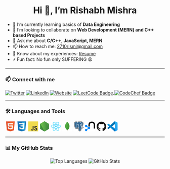 

<!-- 2. Intro -->
<h1 align="center">Hi 👋, I’m Rishabh Mishra</h1>
<p align="center"><em><CSE AI Graduate from IEM Kolkata></em></p>

<!-- 3. Quick Info -->
- 🌱 I’m currently learning basics of **Data Engineering**
- 👯 I’m looking to collaborate on **Web Development (MERN) and C++ based Projects**
- 💬 Ask me about **C/C++, JavaScript, MERN**
- 📫 How to reach me: [<2710rismi@gmail.com>](mailto:<2710rismi@gmail.com>)
- 📄 Know about my experiences: [Resume](<https://drive.google.com/file/d/1dVminNfIGS3PDbJhXBBxp3G25fA4mvmO/view?usp=sharing>)
- ⚡ Fun fact: No fun only SUFFERING 😫

---

### 📫 Connect with me
<p align="left">
  <a href="https://x.com/Rishabh_27_10"><img src="https://upload.wikimedia.org/wikipedia/commons/thumb/b/b7/X_logo.jpg/1200px-X_logo.jpg" alt="Twitter" height="40" width="40" margin="10" align= "center"/></a>
  <a href="https://www.linkedin.com/in/rishabhmishradev"><img src="https://raw.githubusercontent.com/rahuldkjain/github-profile-readme-generator/master/src/images/icons/Social/linked-in-alt.svg" alt="LinkedIn" height="40" width="40" margin="40" align= "center"/></a>
  <a href="https://rishabh2710.netlify.app/"><img src="https://blog.animizer.net/wp-content/uploads/2023/06/5602732.png" alt="Website" height="40" width="40" margin="40" align= "center"/></a>
  <a href="https://leetcode.com/<YOUR_LEETCODE_USERNAME>">
    <img src="https://raw.githubusercontent.com/rahuldkjain/github-profile-readme-generator/master/src/images/icons/Social/leet-code.svg" alt="LeetCode Badge" height="40" width="40" margin="40" align= "center"/>
  </a>
  <a href="https://www.codechef.com/users/rishabh2710">
    <img src="https://static.uacdn.net/thumbnail/external-app-icons/ce4fd2180646452aa0b03c3ffa3ef8e2.png" height="40" width="40" margin="40" align= "center" background="white" alt="CodeChef Badge"/>
  </a> 
</p>

---

### 🛠 Languages and Tools
<p align="left">
  <img alt="HTML5"    src="https://raw.githubusercontent.com/devicons/devicon/master/icons/html5/html5-original.svg"     width="32" height="32"/>
  <img alt="CSS3"     src="https://raw.githubusercontent.com/devicons/devicon/master/icons/css3/css3-original.svg"       width="32" height="32"/>
  <img alt="JavaScript" src="https://raw.githubusercontent.com/devicons/devicon/master/icons/javascript/javascript-original.svg" width="32" height="32"/>
  <img alt="Node.js"  src="https://raw.githubusercontent.com/devicons/devicon/master/icons/nodejs/nodejs-original.svg"     width="32" height="32"/>
  <img alt="React"    src="https://raw.githubusercontent.com/devicons/devicon/master/icons/react/react-original.svg"       width="32" height="32"/>
  <img alt="MongoDB"  src="https://raw.githubusercontent.com/devicons/devicon/master/icons/mongodb/mongodb-original.svg"   width="32" height="32"/>
  <img alt="PostgreSQL" src="https://raw.githubusercontent.com/devicons/devicon/master/icons/postgresql/postgresql-original.svg" width="32" height="32"/>
  <img alt="Neo4j"      src="https://raw.githubusercontent.com/devicons/devicon/master/icons/neo4j/neo4j-original.svg"           width="32" height="32"/>
  <img alt="GitHub"     src="https://raw.githubusercontent.com/devicons/devicon/master/icons/github/github-original.svg"       width="32" height="32"/>
  <img alt="VS Code"    src="https://raw.githubusercontent.com/devicons/devicon/master/icons/vscode/vscode-original.svg"       width="32" height="32"/>
</p>

---

### 📊 My GitHub Stats
<p align="center">
  <!-- Top langs -->
  <img src="https://github-readme-stats.vercel.app/api/top-langs/?username=RIsHaBHMiShrA2710&layout=compact&theme=dark" alt="Top Languages" width="49%" />
  <!-- overall stats -->
  <img src="https://github-readme-stats.vercel.app/api?username=RIsHaBHMiShrA2710&show_icons=true&theme=dark" alt="GitHub Stats" width="49%" />
</p>
